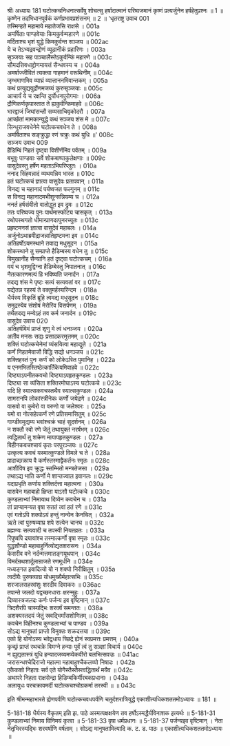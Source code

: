 श्रीः
अध्यायः 181
घटोत्कचनिधनात्सर्वेषु शोचत्सु हर्षादात्मानं परिष्वजमानं कृष्णं प्रत्यर्जुनेन हर्षहेतुप्रश्नः ॥ 1 ॥ कृष्णेन तदभिधानपूर्वकं कर्णप्रभावप्रशंसनम् ॥ 2 ॥
\'धृतराष्ट्र उवाच 	001  
तस्मिन्हते महामाये महातेजसि राक्षसे ।	001a  
अमर्षिताः पाण्डवेयाः किमकुर्वन्महारणे ॥	001c  
मर्दिताश्च भृशं युद्धे किमकुर्वन्त सञ्जय ॥	002ac  
ये च तेऽभ्यद्रवन्द्रोणं व्यूढानीकं प्रहारिणः ।	003a  
सृञ्जयाः सह पाञ्चालैस्तेऽकुर्वन्किं महारणे ॥	003c  
सौमदत्तिवधाद्द्रोणमायत्तं सैन्धवस्य च ।	004a  
अमर्षाज्जीवितं त्यक्त्वा गाहमानं वरूथिनीम् ॥	004c  
जृम्भमाणमिव व्याघ्रं व्यात्ताननमिवान्तकम् ।	005a  
कथं प्रत्युद्ययुर्द्रोणमजय्यं कुरुसृञ्जयाः ॥	005c  
आचार्यं ये च रक्षन्ति दुर्योधनपुरोगमाः ।	006a  
द्रौणिकर्णकृपास्तात ते ह्यकुर्वन्किमाहवे ॥	006c  
भारद्वाजं जिघांसन्तौ सव्यसाचिवृकोदरौ ।	007a  
आर्च्छतां मामकान्युद्धे कथं सञ्जय शंस मे ॥	007c  
सिन्धुराजवधेनेमे घटोत्कचवधेन ते ।	008a  
अमर्षिताश्च सङ्क्रुद्धा रणं चक्रुः कथं युधि ॥\'	008c  
सञ्जय उवाच 	009  
हैडिम्बिं निहतं दृष्ट्वा विशीर्णमिव पर्वतम् ।	009a  
बभूवुः पाण्डवाः सर्वे शोकबाष्पाकुलेक्षणाः ॥	009c  
वासुदेवस्तु हर्षेण महताऽभिपरिप्लुतः ।	010a  
ननाद सिंहवन्नादं व्यथयन्निव भारत ॥	010c  
हतं घटोत्कचं ज्ञात्वा वासुदेवः प्रतापवान् ।	011a  
विनद्य च महानादं पर्यष्वजत फल्गुनम् ॥	011c  
स विनद्य महानादमभीशून्सन्नियम्य च ।	012a  
ननर्त हर्षसंवीतो वातोद्धूत इव द्रुमः ॥	012c  
ततः परिष्वज्य पुनः पार्थमास्फोट्य चासकृत् ।	013a  
रथोपस्थगतो धीमान्प्राणदत्पुनरच्युतः ॥	013c  
प्रहृष्टमनसं ज्ञात्वा वासुदेवं महाबलः ।	014a  
अर्जुनोऽथाब्रवीद्राजन्नातिहृष्टमना इव ॥	014c  
अतिहर्षोऽयमस्थाने तवाद्य मधुसूदन ।	015a  
शोकस्थाने तु सम्प्राप्ते हैडिम्बस्य वधेन तु ॥	015c  
विमुखानीह सैन्यानि हतं दृष्ट्वा घटोत्कचम् ।	016a  
वयं च भृशमुद्विग्ना हैडिम्बेस्तु निपातनात् ॥	016c  
नैतत्कारणमल्पं हि भविष्यति जनार्दन ।	017a  
तदद्य शंस मे पृष्टः सत्यं सत्यवतां वर ॥	017c  
यद्येतन्न रहस्यं ते वक्तुमर्हस्यरिन्दम ।	018a  
धैर्यस्य विकृतिं ब्रूहि त्वमद्य मधुसूदन ॥	018c  
समुद्रस्येव संशोषं मेरोरिव विसर्पणम् ।	019a  
तथैतदद्य मन्येऽहं तव कर्म जनार्दन ॥	019c  
वासुदेव उवाच 	020  
अतिहर्षमिमं प्राप्तं शृणु मे त्वं धनञ्जय ।	020a  
अतीव मनसः सद्यः प्रसादकरमुत्तमम् ॥	020c  
शक्तिं घटोत्कचेनेमां व्यंसयित्वा महाद्युते ।	021a  
कर्णं निहतमेवाजौ विद्धि सद्यो धनञ्जय ॥	021c  
शक्तिहस्तं पुनः कर्णं को लोकेऽस्ति पुमानिह ।	022a  
य एनमभितस्तिष्ठेत्कार्तिकेयमिवाहवे ॥	022c  
दिष्ट्याऽपनीतकवचो दिष्ट्याऽपहृतकुण्डलः ।	023a  
दिष्ट्या सा व्यंसिता शक्तिरमोघाऽस्य घटोत्कचे ॥	023c  
यदि हि स्यात्सकवचस्तथैव स्यात्सकुण्डलः ।	024a  
सामरानपि लोकांस्त्रीनेकः कर्णो जयेद्रणे ॥	024c  
वासवो वा कुबेरो वा वरुणो वा जलेश्वरः ।	025a  
यमो वा नोत्सहेत्कर्णं रणे प्रतिसमासितुम् ॥	025c  
गाण्डीवमुद्यम्य भवांश्चक्रं चाहं सुदर्शनम् ।	026a  
न शक्तौ स्वो रणे जेतुं तथायुक्तं नरर्षभम् ॥	026c  
त्वद्धितार्थं तु शक्रेण मायापहृतकुण्डलः ।	027a  
विहीनकवचश्चायं कृतः परपुरञ्जयः ॥	027c  
उत्कृत्य कवचं यस्मात्कुण्डले विमले च ते ।	028a  
प्रादाच्छक्राय वै कर्णस्तस्माद्वैकर्तनः स्मृतः ॥	028c  
आशीविष इव क्रुद्धः स्तम्भितो मन्त्रतेजसा ।	029a  
तथाऽद्य भाति कर्णो मे शान्तज्वाल इवानलः ॥	029c  
यदाप्रभृति कर्णाय शक्तिर्दत्ता महात्मना ।	030a  
वासवेन महाबाहो क्षिप्ता याऽसौ घटोत्कचे ॥	030c  
कुण्डलाभ्यां निमायाथ दिव्येन कवचेन च ।	031a  
तां प्राप्यामन्यत वृषा सततं त्वां हतं रणे ॥	031c  
एवं गतोऽपि शक्योऽयं हन्तुं नान्येन केनचित् ।	032a  
ऋते त्वां पुरुषव्याघ्र शपे सत्येन चानघ ॥	032c  
ब्रह्मण्यः सत्यवादी च तपस्वी नियतव्रतः ।	033a  
रिपुष्वपि दयावांश्च तस्मात्कर्णो वृषा स्मृतः ॥	033c  
युद्धशौण्डो महाबाहुर्नित्योद्यतशरासनः ।	034a  
केसरीव वने नर्दन्मत्तमातङ्गयूथपान् ।	034c  
विमर्दन्रथशार्दूलान्राजते रणमूर्धनि ॥	034e  
मध्यङ्गत इवादित्यो यो न शक्यो निरीक्षितुम् ।	035a  
त्वदीयैः पुरुषव्याघ्र योधमुख्यैर्महात्सभिः ॥	035c  
शरजालसहस्रांशुः शरदीव दिवाकरः ॥	036ac  
तपान्ते जलदो यद्वच्छरधाराः क्षरन्मुहुः ।	037a  
दिव्यास्त्रजलदः कर्णः पर्जन्य इव वृष्टिमान् ॥	037c  
त्रिदशैरपि चास्यद्भिः शरवर्षं समन्ततः ।	038a  
अशक्यस्तदयं जेतुं स्रवद्भिर्मांसशोणितम् ॥	038c  
कवचेन विहीनश्च कुण्डलाभ्यां च पाण्डव ।	039a  
सोऽद्य मानुषतां प्राप्तो विमुक्तः शक्रदत्तया ॥	039c  
एको हि योगोऽस्य भवेद्वधाय च्छिद्रे ह्येनं स्वप्रमत्तः प्रमत्तम् ।	040a  
कृच्छ्रं प्राप्तं रथचक्रे विमग्ने हन्याः पूर्वं त्वं तु सञ्ज्ञां विचार्य ॥	040c  
न ह्युद्यतास्त्रं युधि हन्यादजय्यमप्येकवीरो बलभित्सवज्रः ॥	041ac  
जरासन्धश्चेदिराजो महात्मा महाबाहुश्चैकलव्यो निषादः ।	042a  
एकैकशो निहताः सर्व एते योगैस्तैस्तैस्त्वद्धितार्थं मयैव ॥	042c  
अथापरे निहता राक्षसेन्द्रा हिडिम्बकिर्मीरबकप्रधानाः ।	043a  
अलायुधः परचक्रावमर्दी घटोत्कचश्चोग्रकर्मा तरस्वी ॥ ॥	043c  

इति श्रीमन्महाभारते द्रोणपर्वणि घटोत्कचवधपर्वणि चतुर्दशरात्रियुद्धे एकाशीत्यधिकशततमोऽध्यायः ॥ 181 ॥

5-181-18 धैर्यस्य वैकृतम् इति झ. पाठे अस्मत्पक्षक्षयेण तव हर्षोऽस्मद्धैर्यविनाशक इत्यर्थः ॥ 5-181-31 कुण्डलाभ्यां निमाय विनिमयं कृत्वा ॥ 5-181-33 वृषा धर्मप्रधानः ॥ 5-181-37 पर्जन्यइव वृष्टिमान् । नेता नेतृभिरस्यद्भिः शरवर्षाणि वर्षताम् । सोऽद्य मानुषतामित्यादि क. ट. ड. पाठः ॥ एकाशीत्यधिकशततमोऽध्यायः ॥

